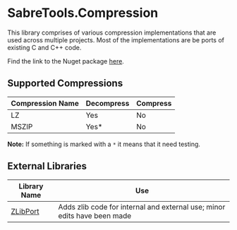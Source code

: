 # SabreTools.Compression

This library comprises of various compression implementations that are used across multiple projects. Most of the implementations are be ports of existing C and C++ code.

Find the link to the Nuget package [here](https://www.nuget.org/packages/SabreTools.Compression).

## Supported Compressions

| Compression Name | Decompress | Compress |
| --- | --- | --- |
| LZ | Yes | No |
| MSZIP | Yes* | No |

**Note:** If something is marked with a `*` it means that it need testing.

## External Libraries

| Library Name | Use |
| --- | ---|
| [ZLibPort](https://github.com/Nanook/zlib-C-To-CSharp-Port) | Adds zlib code for internal and external use; minor edits have been made |
